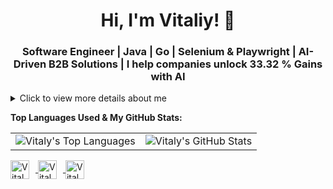 <h1 align="center">Hi, I'm Vitaliy! 👋</h1>
<h3 align="center">Software Engineer | Java | Go | Selenium & Playwright | AI-Driven B2B Solutions | I help companies unlock 33.32 % Gains with AI</h3>

<details>
  <summary>Click to view more details about me</summary>
  <!--
  <p align="center"> 
    <img src="https://github-profile-trophy.vercel.app/?username=ponomarev-vitaly&theme=juicyfresh&no-frame=true&margin-w=20&margin-h=20" alt="ponomarev-vitaly" />
  </p>
  -->
  
  <p align="justify">I am a versatile Full-Stack Developer specializing as a Software Development Engineer in Test (SDET) with a growing focus on Java development. My commitment lies in crafting top-notch software solutions that exceed client expectations. Leveraging a comprehensive understanding of the software development lifecycle, I focus on rigorous testing and QA practices to ensure product excellence.</p>
  
  <p align="justify">Companies seeking a skilled Java developer will find in me a dedicated collaborator, capable of navigating complex projects with ease. With a robust skill set encompassing Java, Python, and JavaScript, along with mastery of frameworks such as Spring Boot, Django, Flask, and React, I offer the versatility needed to tackle diverse challenges effectively. Furthermore, my expertise in Automated Testing using Selenium, Playwright, Cypress, and Appium ensures streamlined workflows and superior product quality.</p>
  
  <ul align="justify">
    <li>🔭 I’m currently working on expanding my knowledge in Java-related technologies, including Kafka, Hibernate, and cloud platforms like AWS and Google Cloud.</li>
    <li>🌱 I’m diving deep into Java, Kubernetes, and Spring to solidify my expertise and keep up-to-date with the latest technologies in backend and microservices development.</li>
    <li>👯 I am seeking to collaborate on Java-centric projects that will challenge me, inspire me, and allow me to work alongside the best in the industry.</li>
    <li>🤝 I am looking for partnerships that will enable me to contribute to cutting-edge Java applications, microservices architectures, and cloud-native solutions.</li>
  </ul>
  
  <h3 align="justify">Skills and Expertise:</h3>
  
  <p align="justify">
    <b>Programming Languages:</b> Java, Python, JS, TS, Go<br>
    <b>Databases:</b> MySQL, PostgreSQL, MongoDB (optimization of queries for high-load applications, designing schemas for dynamic data, development of caching systems)<br>
    <b>Frameworks and Tools:</b> Spring Boot, Hibernate, Kafka, Flask, Django, React, Redux, TensorFlow, Keras, Scikit-Learn, Pandas, NumPy, Node.js, Flutter<br>
    <b>Testing Frameworks and Tools:</b> Selenium, Playwright, Cypress, Appium, JUnit, TestNG, Rest Assured, Selenide, Cucumber<br>
    <b>CI/CD & DevOps:</b> Jenkins, Docker, Kubernetes, Git, Terraform, Ansible, GitLab CI/CD, GitHub Actions<br>
    <b>Cloud Platforms:</b> AWS, Google Cloud, Azure<br>
    <b>Testing and QA:</b> Test Automation, Manual Testing, Agile, Scrum, Test Plans and Strategies, Test Execution and Reporting, Performance Testing, Security Testing, Accessibility Testing<br>
    <b>AI & Data Science:</b> Engaged with neural networks, create and optimize prompts for AI models, advocate for AI technology implementation, developing AI-powered APIs.<br>
    <b>Machine Learning:</b> Machine Learning Algorithms, Deep Learning, Natural Language Processing (NLP)<br>
    <b>Web3 Technologies:</b> Solidity, Rust, Web3.js, Decentralized App Development, Smart Contracts, Blockchain Integration, IPFS, Ethereum, Polkadot, NFT Development, DeFi Solutions<br>
    <b>Project Management:</b> Skilled in project management within consulting environments, including team leadership and coordination, with over 10 years of experience in B2B sales, B2B marketing, sales project management, project sales, and agreements negotiation.<br>
  </p>
</details>
  
**Top Languages Used & My GitHub Stats:**

<table>
  <tr>
    <td><img src="https://github-readme-stats.vercel.app/api/top-langs/?username=ponomarev-vitaly&layout=compact&theme=dark" alt="Vitaly's Top Languages" /></td>
    <td><img src="https://github-readme-stats.vercel.app/api?username=ponomarev-vitaly&show_icons=true&count_private=true&include_all_commits=true&theme=dark" alt="Vitaly's GitHub Stats" /></td>
  </tr>
</table>

<p align="left">
  <a href="https://github.com/ponomarev-vitaly" target="_blank">
    <img align="center" src="https://img.icons8.com/color/48/000000/github--v1.png" alt="Vitaly's GitHub" height="30" width="30" style="margin-right: 10px;" />
  </a>
  <a href="https://www.linkedin.com/in/vitaliy-ponomarev" target="_blank">
    <img align="center" src="https://img.icons8.com/color/48/000000/linkedin-circled--v1.png" alt="Vitaly's LinkedIn" height="30" width="30" style="margin-right: 10px;" />
  </a>
  <a href="https://www.facebook.com/vitaliyponomarev3126" target="_blank">
    <img align="center" src="https://img.icons8.com/color/48/000000/facebook-new--v2.png" alt="Vitaly's Facebook" height="30" width="30" style="margin-right: 10px;" />
  </a>
  
</p>
